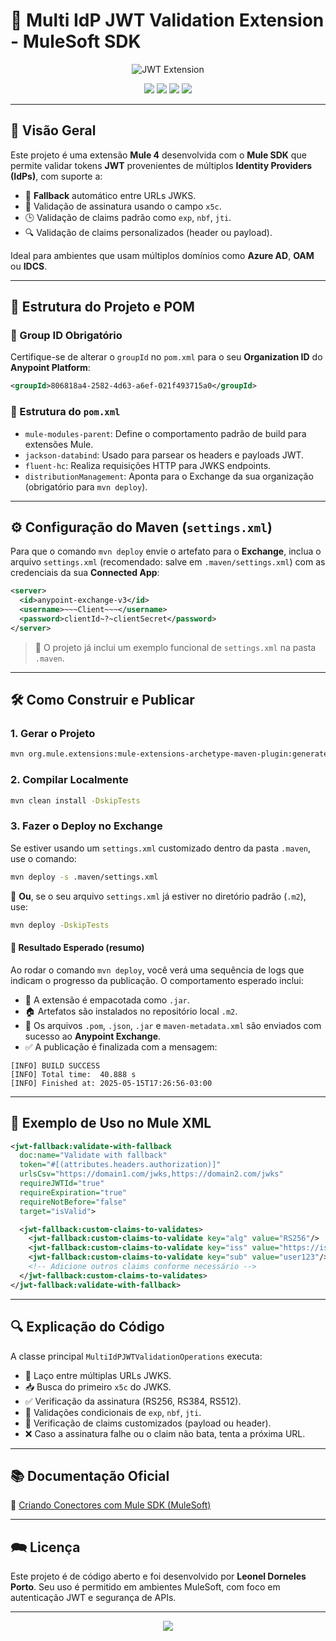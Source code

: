 # 🔐 Multi IdP JWT Validation Extension - MuleSoft SDK

<p align="center">
  <img src="https://capsule-render.vercel.app/api?type=waving&color=0:147AD6,100:47e3ff&height=220&section=header&text=JWT%20Validation%20Extension&fontSize=40&fontColor=ffffff&animation=fadeIn" alt="JWT Extension" />
</p>

<p align="center">
  <a href="https://docs.mulesoft.com/mule-sdk/1.1/"><img src="https://img.shields.io/badge/Mule%20SDK-1.1.3-blue?logo=mulesoft" /></a>
  <a href="https://adoptium.net/"> <img src="https://img.shields.io/badge/Java-8-blue?logo=java" /></a>
  <a href="https://maven.apache.org/"> <img src="https://img.shields.io/badge/Maven-3.x-C71A36?logo=apache-maven" /></a>
  <a href="https://www.linkedin.com/in/leonel-dorneles-porto-b88600122"> <img src="https://img.shields.io/badge/Author-Leonel%20Porto-success?logo=linkedin" /></a>
</p>

---

## 📖 Visão Geral

Este projeto é uma extensão **Mule 4** desenvolvida com o **Mule SDK** que permite validar tokens **JWT** provenientes de múltiplos **Identity Providers (IdPs)**, com suporte a:

* 🔁 **Fallback** automático entre URLs JWKS.
* 🔐 Validação de assinatura usando o campo `x5c`.
* 🕒 Validação de claims padrão como `exp`, `nbf`, `jti`.
* 🔍 Validação de claims personalizados (header ou payload).

Ideal para ambientes que usam múltiplos domínios como **Azure AD**, **OAM** ou **IDCS**.

---

## 🧱 Estrutura do Projeto e POM

### 🎯 Group ID Obrigatório

Certifique-se de alterar o `groupId` no `pom.xml` para o seu **Organization ID** do **Anypoint Platform**:

```xml
<groupId>806818a4-2582-4d63-a6ef-021f493715a0</groupId>
```

### 🔧 Estrutura do `pom.xml`

* `mule-modules-parent`: Define o comportamento padrão de build para extensões Mule.
* `jackson-databind`: Usado para parsear os headers e payloads JWT.
* `fluent-hc`: Realiza requisições HTTP para JWKS endpoints.
* `distributionManagement`: Aponta para o Exchange da sua organização (obrigatório para `mvn deploy`).

---

## ⚙️ Configuração do Maven (`settings.xml`)

Para que o comando `mvn deploy` envie o artefato para o **Exchange**, inclua o arquivo `settings.xml` (recomendado: salve em `.maven/settings.xml`) com as credenciais da sua **Connected App**:

```xml
<server>
  <id>anypoint-exchange-v3</id>
  <username>~~~Client~~~</username>
  <password>clientId~?~clientSecret</password>
</server>
```

> 📁 O projeto já inclui um exemplo funcional de `settings.xml` na pasta `.maven`.

---

## 🛠️ Como Construir e Publicar

### 1. Gerar o Projeto

```bash
mvn org.mule.extensions:mule-extensions-archetype-maven-plugin:generate
```

### 2. Compilar Localmente

```bash
mvn clean install -DskipTests
```

### 3. Fazer o Deploy no Exchange

Se estiver usando um `settings.xml` customizado dentro da pasta `.maven`, use o comando:

```bash
mvn deploy -s .maven/settings.xml
```

🔁 **Ou**, se o seu arquivo `settings.xml` já estiver no diretório padrão (`.m2`), use:

```bash
mvn deploy -DskipTests
```

#### 📝 Resultado Esperado (resumo)

Ao rodar o comando `mvn deploy`, você verá uma sequência de logs que indicam o progresso da publicação. O comportamento esperado inclui:

* 📆 A extensão é empacotada como `.jar`.
* 🏠 Artefatos são instalados no repositório local `.m2`.
* 🚀 Os arquivos `.pom`, `.json`, `.jar` e `maven-metadata.xml` são enviados com sucesso ao **Anypoint Exchange**.
* ✅ A publicação é finalizada com a mensagem:

```plaintext
[INFO] BUILD SUCCESS
[INFO] Total time:  40.888 s
[INFO] Finished at: 2025-05-15T17:26:56-03:00
```

---

## 🚀 Exemplo de Uso no Mule XML

```xml
<jwt-fallback:validate-with-fallback
  doc:name="Validate with fallback"
  token="#[(attributes.headers.authorization)]"
  urlsCsv="https://domain1.com/jwks,https://domain2.com/jwks"
  requireJWTId="true"
  requireExpiration="true"
  requireNotBefore="false"
  target="isValid">

  <jwt-fallback:custom-claims-to-validates>
    <jwt-fallback:custom-claims-to-validate key="alg" value="RS256"/>
    <jwt-fallback:custom-claims-to-validate key="iss" value="https://issuer.com"/>
    <jwt-fallback:custom-claims-to-validate key="sub" value="user123"/>
    <!-- Adicione outros claims conforme necessário -->
  </jwt-fallback:custom-claims-to-validates>
</jwt-fallback:validate-with-fallback>
```

---

## 🔍 Explicação do Código

A classe principal `MultiIdPJWTValidationOperations` executa:

* 🔁 Laço entre múltiplas URLs JWKS.
* 📥 Busca do primeiro `x5c` do JWKS.
* ✅ Verificação da assinatura (RS256, RS384, RS512).
* 🧪 Validações condicionais de `exp`, `nbf`, `jti`.
* 🔎 Verificação de claims customizados (payload ou header).
* ❌ Caso a assinatura falhe ou o claim não bata, tenta a próxima URL.

---

## 📚 Documentação Oficial

🔗 [Criando Conectores com Mule SDK (MuleSoft)](https://blogs.mulesoft.com/dev-guides/api-connectors-templates/custom-connector-mule-sdk/)

---

## 🗪 Licença

Este projeto é de código aberto e foi desenvolvido por **Leonel Dorneles Porto**. Seu uso é permitido em ambientes MuleSoft, com foco em autenticação JWT e segurança de APIs.

---

<p align="center">
  <img src="https://readme-typing-svg.demolab.com?font=Fira+Code&size=22&pause=1000&color=47E3FF&center=true&vCenter=true&width=800&lines=Obrigado+por+visitar+🚀+;Conecte-se+no+LinkedIn+com+Leonel+Dorneles+Porto"/>
</p>
